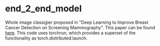 # end_2_end_model

Whole image classigier proposed in "Deep Learning to Improve Breast Cancer Detection on Screening Mammography". This paper can be found [here](https://arxiv.org/pdf/1708.09427.pdf).
This code uses torchrun, which  provides a superset of the functionality as torch.distributed.launch. 
